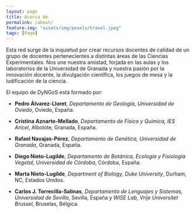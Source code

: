```yaml
---
layout: page
title: Acerca de
permalink: /about/
feature-img: "assets/img/pexels/travel.jpeg"
tags: [Page]
---
```


Esta red surge de la inquietud por crear recursos docentes de calidad de un grupo de docentes pertenecientes a distintas áreas de las Ciencias Experimentales. Nos une nuestra amistad, forjada en las aulas y los laboratorios de la Universidad de Granada y nuestra pasión por la innovación docente, la divulgación científica, los juegos de mesa y la ludificación de la ciencia. 

El equipo de DyNGoS está formado por:

- **Pedro Álvarez-Lloret**, *Departamento de Geología, Universidad de Oviedo*, Oviedo, España.

- **Cristina Aznarte-Mellado**, *Departamento de Física y Química, IES Aricel*, Albolote, Granada, España.

- **Rafael Navajas-Pérez**, *Departamento de Genética, Universidad de Granada*, Granada, España.

- **Diego Nieto-Lugilde**, *Departamento de Botánica, Ecología y Fisiología Vegetal, Universidad de Córdoba*, Córdoba, España.

- **Marta Nieto-Lugilde**, *Department of Biology, Duke University*, Durham, NC, Estados Unidos.

- **Carlos J. Torrecilla-Salinas**, *Departamento de Lenguajes y Sistemas, Universidad de Sevilla*, Sevilla, España y *WISE Lab, Vrije Universitet Brussel*, Bruselas, Bélgica.


